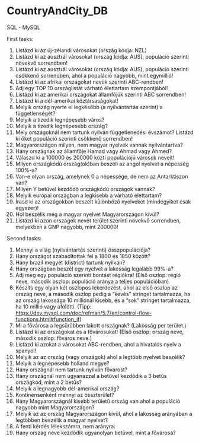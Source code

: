 # CountryAndCity_DB
SQL - MySQL

First tasks:

1.	Listázd ki az új-zélandi városokat (ország kódja: NZL)
2.	Listázd ki az ausztrál városokat (ország kódja: AUS), populáció szerinti növekvő sorrendben!
3.	Listázd ki az ausztrál városokat (ország kódja: AUS), populáció szerinti csökkenő sorrendben, ahol a populáció nagyobb, mint egymillió!
4.	Listázd ki az afrikai országokat nevük szerinti ABC-rendben!
5.	Adj egy TOP 10 országlistát várható élettartam szempontjából!
6.	Listázd ki az amerikai országokat államfőjük szerinti ABC sorrendben!
7.	Listázd ki a dél-amerikai köztársaságokat!
8.	Melyik ország nyerte el legkésőbb (a nyilvántartás szerint) a függetlenségét?
9.	Melyik a tizedik legnépesebb város?
10.	Melyik a tizedik legnépesebb ország?
11.	Mely országoknál nem tartunk nyilván függetlenedési évszámot? Listázd ki őket populáció szerinti csökkenő sorrendben!
12.	Magyarországon milyen, nem magyar nyelvek vannak nyilvántartva?
13.	Hány országnak az államfője Hamad vagy Ahmad vagy Ahmed?
14.	Válaszd ki a 100000 és 200000 közti populációjú városok neveit!
15.	Milyen országkódú ország(ok)ban beszéli az angol nyelvet a népesség 100%-a?
16.	Van-e olyan ország, amelynek 0 a népessége, de nem az Antarktiszon van?
17.	Milyen Y betűvel kezdődő országkódú országok vannak?
18.	Melyik európai országban a legkisebb a várható élettartam?
19.	Írasd ki az országokban beszélt különböző nyelveket (mindegyiket csak egyszer)!
20.	Hol beszélik még a magyar nyelvet Magyarországon kívül?
21.	Listázd ki azon országok nevét terület szerinti növekvő sorrendben, melyekben a GNP nagyobb, mint 200000!

Second tasks:

1.	Mennyi a világ (nyilvántartás szerinti) összpopulációja?
2.	Hány országot szabadítottak fel a 1800 és 1850 között?
3.	Hány brazil megyét (district) tartunk nyilván?
4.	Hány országban beszél egy nyelvet a lakosság legalább 99%-a?
5.	Adj meg egy populáció szerinti bontást régiókra! (Első oszlop: régió neve, második oszlop: populáció aránya a teljes populációban)
6.	Készíts egy olyan két oszlopos lekérdezést, ahol az első oszlop az ország neve, a második oszlop pedig a “kevés” stringet tartalmazza, ha az ország lakossága 10 milliónál kisebb, és a “sok” stringet tartalmazza, ha 10 millió vagy afölötti. (Tipp: https://dev.mysql.com/doc/refman/5.7/en/control-flow-functions.html#function_if)
7.	Mi a fővárosa a legsűrűbben lakott országnak? (Lakosság per terület.)
8.	Listázd ki az országokat és a fővárosukat! (Első oszlop: ország neve, második oszlop: főváros neve.)
9.	Listázd ki azokat a városokat ABC-rendben, ahol a hivatalos nyelv a spanyol!
10.	Melyik az az ország (vagy országok) ahol a legtöbb nyelvet beszélik?
11.	Melyik a legnépesebb holland megye?
12.	Hány országnál nem tartunk nyilván fővárost?
13.	Hány országnál nem ugyanazzal a betűvel kezdődik a 3 betűs országkód, mint a 2 betűs?
14.	Melyik a legnagyobb dél-amerikai ország?
15.	Kontinensenként mennyi az összterület?
16.	Hány Magyarországnál kisebb területű ország van ahol a populáció nagyobb mint Magyarországon?
17.	Melyik az az ország Magyarországon kívül, ahol a lakosság arányában a legtöbben beszélik a magyar nyelvet?
18.	A fenti kérdés lélekszámra, nem arányra:
19.	Hány ország neve kezdődik ugyanolyan betűvel, mint a fővárosa?
